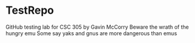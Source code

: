 # TestRepo
GitHub testing lab for CSC 305 by Gavin McCorry
Beware the wrath of the hungry emu
Some say yaks and gnus are more dangerous than emus
